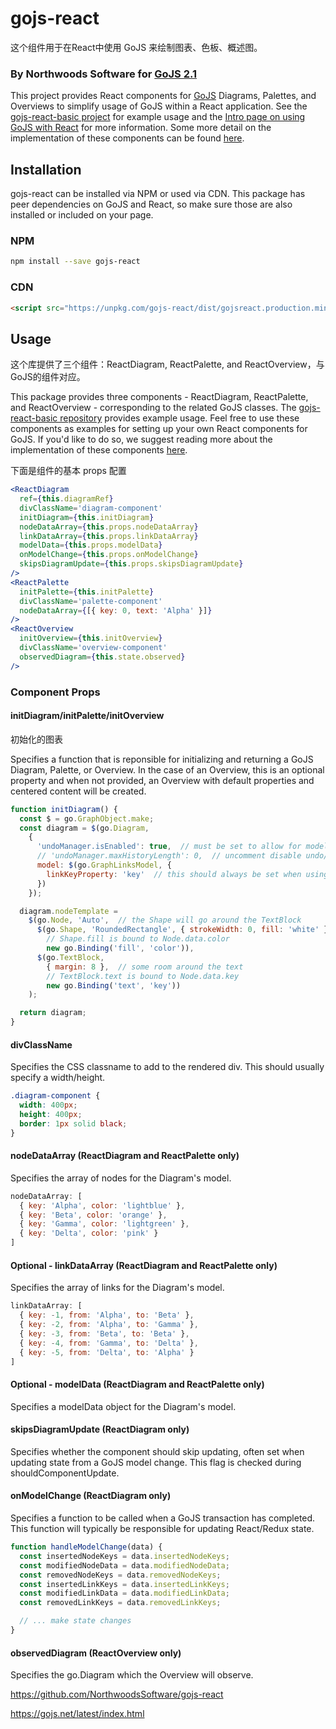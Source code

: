# gojs-react

这个组件用于在React中使用 GoJS 来绘制图表、色板、概述图。

### By Northwoods Software for [GoJS 2.1](https://gojs.net/)

This project provides React components for [GoJS](https://gojs.net/latest/index.html) Diagrams, Palettes, and Overviews to simplify usage of GoJS within a React application. See the [gojs-react-basic project](https://github.com/NorthwoodsSoftware/gojs-react-basic) for example usage and the [Intro page on using GoJS with React](https://gojs.net/latest/intro/react.html) for more information. Some more detail on the implementation of these components can be found [here](https://github.com/NorthwoodsSoftware/gojs-react/blob/master/IMPLEMENTATION.md).

## Installation

gojs-react can be installed via NPM or used via CDN. This package has peer dependencies on GoJS and React, so make sure those are also installed or included on your page.

### NPM

```bash
npm install --save gojs-react
```

### CDN

```html
<script src="https://unpkg.com/gojs-react/dist/gojsreact.production.min.js"></script>
```

## Usage

这个库提供了三个组件：ReactDiagram, ReactPalette, and ReactOverview，与GoJS的组件对应。

This package provides three components - ReactDiagram, ReactPalette, and ReactOverview - corresponding to the related GoJS classes. The [gojs-react-basic repository](https://github.com/NorthwoodsSoftware/gojs-react-basic) provides example usage. Feel free to use these components as examples for setting up your own React components for GoJS. If you'd like to do so, we suggest reading more about the implementation of these components [here](https://github.com/NorthwoodsSoftware/gojs-react/blob/master/IMPLEMENTATION.md).

下面是组件的基本 props 配置

```jsx
<ReactDiagram
  ref={this.diagramRef}
  divClassName='diagram-component'
  initDiagram={this.initDiagram}
  nodeDataArray={this.props.nodeDataArray}
  linkDataArray={this.props.linkDataArray}
  modelData={this.props.modelData}
  onModelChange={this.props.onModelChange}
  skipsDiagramUpdate={this.props.skipsDiagramUpdate}
/>
<ReactPalette
  initPalette={this.initPalette}
  divClassName='palette-component'
  nodeDataArray={[{ key: 0, text: 'Alpha' }]}
/>
<ReactOverview
  initOverview={this.initOverview}
  divClassName='overview-component'
  observedDiagram={this.state.observed}
/>
```

### Component Props

#### initDiagram/initPalette/initOverview

初始化的图表

Specifies a function that is reponsible for initializing and returning a GoJS Diagram, Palette, or Overview. In the case of an Overview, this is an optional property and when not provided, an Overview with default properties and centered content will be created.

```js
function initDiagram() {
  const $ = go.GraphObject.make;
  const diagram = $(go.Diagram,
    {
      'undoManager.isEnabled': true,  // must be set to allow for model change listening
      // 'undoManager.maxHistoryLength': 0,  // uncomment disable undo/redo functionality
      model: $(go.GraphLinksModel, {
        linkKeyProperty: 'key'  // this should always be set when using a GraphLinksModel
      })
    });

  diagram.nodeTemplate =
    $(go.Node, 'Auto',  // the Shape will go around the TextBlock
      $(go.Shape, 'RoundedRectangle', { strokeWidth: 0, fill: 'white' },
        // Shape.fill is bound to Node.data.color
        new go.Binding('fill', 'color')),
      $(go.TextBlock,
        { margin: 8 },  // some room around the text
        // TextBlock.text is bound to Node.data.key
        new go.Binding('text', 'key'))
    );

  return diagram;
}
```

#### divClassName

Specifies the CSS classname to add to the rendered div. This should usually specify a width/height.

```css
.diagram-component {
  width: 400px;
  height: 400px;
  border: 1px solid black;
}
```

#### nodeDataArray (ReactDiagram and ReactPalette only)

Specifies the array of nodes for the Diagram's model.

```js
nodeDataArray: [
  { key: 'Alpha', color: 'lightblue' },
  { key: 'Beta', color: 'orange' },
  { key: 'Gamma', color: 'lightgreen' },
  { key: 'Delta', color: 'pink' }
]
```

#### Optional - linkDataArray (ReactDiagram and ReactPalette only)

Specifies the array of links for the Diagram's model.

```js
linkDataArray: [
  { key: -1, from: 'Alpha', to: 'Beta' },
  { key: -2, from: 'Alpha', to: 'Gamma' },
  { key: -3, from: 'Beta', to: 'Beta' },
  { key: -4, from: 'Gamma', to: 'Delta' },
  { key: -5, from: 'Delta', to: 'Alpha' }
]
```

#### Optional - modelData (ReactDiagram and ReactPalette only)

Specifies a modelData object for the Diagram's model.

#### skipsDiagramUpdate (ReactDiagram only)

Specifies whether the component should skip updating, often set when updating state from a GoJS model change. This flag is checked during shouldComponentUpdate.

#### onModelChange (ReactDiagram only)

Specifies a function to be called when a GoJS transaction has completed. This function will typically be responsible for updating React/Redux state.

```js
function handleModelChange(data) {
  const insertedNodeKeys = data.insertedNodeKeys;
  const modifiedNodeData = data.modifiedNodeData;
  const removedNodeKeys = data.removedNodeKeys;
  const insertedLinkKeys = data.insertedLinkKeys;
  const modifiedLinkData = data.modifiedLinkData;
  const removedLinkKeys = data.removedLinkKeys;

  // ... make state changes
}
```

#### observedDiagram (ReactOverview only)

Specifies the go.Diagram which the Overview will observe.

https://github.com/NorthwoodsSoftware/gojs-react

https://gojs.net/latest/index.html
